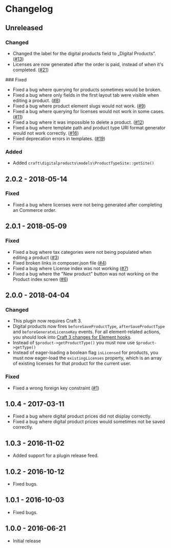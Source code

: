 Changelog
=========

## Unreleased

### Changed
- Changed the label for the digital products field to „Digital Products”. ([#13](https://github.com/craftcms/commerce-digital-products/issues/13))
- Licenses are now generated after the order is paid, instead of when it's completed. ([#21](https://github.com/craftcms/commerce-digital-products/issues/21))

### Fixed
- Fixed a bug where querying for products sometimes would be broken.
- Fixed a bug where only fields in the first layout tab were visible when editing a product. ([#8](https://github.com/craftcms/commerce-digital-products/issues/8))
- Fixed a bug where product element slugs would not work. ([#9](https://github.com/craftcms/commerce-digital-products/issues/9))
- Fixed a bug where querying for licenses would not work in some cases. ([#11](https://github.com/craftcms/commerce-digital-products/issues/11))
- Fixed a bug where it was impossible to delete a product. ([#12](https://github.com/craftcms/commerce-digital-products/issues/12))
- Fixed a bug where template path and product type URI format generator would not work correctly. ([#16](https://github.com/craftcms/commerce-digital-products/issues/16))
- Fixed deprecation errors in templates. ([#19](https://github.com/craftcms/commerce-digital-products/issues/19))

### Added
- Added `craft\digitalproducts\models\ProductTypeSite::getSite()`

## 2.0.2 - 2018-05-14

### Fixed
- Fixed a bug where licenses were not being generated after completing an Commerce order.

## 2.0.1 - 2018-05-09

### Fixed
- Fixed a bug where tax categories were not being populated when editing a product ([#3](https://github.com/craftcms/commerce-digital-products/issues/3))
- Fixed broken links in composer.json file ([#4](https://github.com/craftcms/commerce-digital-products/issues/4))
- Fixed a bug where License index was not working ([#7](https://github.com/craftcms/commerce-digital-products/issues/7))
- Fixed a bug where the "New product" button was not working on the Product index screen ([#6](https://github.com/craftcms/commerce-digital-products/issues/6))

## 2.0.0 - 2018-04-04

### Changed
- This plugin now requires Craft 3.
- Digital products now fires `beforeSaveProductType`, `afterSaveProductType` and `beforeGenerateLicenseKey` events. For all element-related actions, you should look into [Craft 3 changes for Element hooks](https://github.com/craftcms/docs/blob/master/en/updating-plugins.md#element-hooks).
- Instead of `$product->getProductType()` you must now use `$product->getType()`
- Instead of eager-loading a boolean flag `isLicensed` for products, you must now eager-load the `existingLicenses` property, which is an array of existing licenses for that product for the current user.

### Fixed
- Fixed a wrong foreign key constraint ([#1](https://github.com/craftcms/commerce-digital-products/issues/1))

## 1.0.4 - 2017-03-11
- Fixed a bug where digital product prices did not display correctly.
- Fixed a bug where digital product prices would sometimes not be saved correctly.

## 1.0.3 - 2016-11-02
- Added support for a plugin release feed.

## 1.0.2 - 2016-10-12
- Fixed bugs.

## 1.0.1 - 2016-10-03
- Fixed bugs.

## 1.0.0 - 2016-06-21
- Initial release